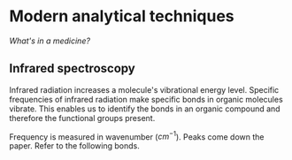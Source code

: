 # Modern analytical techniques
*What's in a medicine?*

## Infrared spectroscopy

Infrared radiation increases a molecule's vibrational energy level. Specific frequencies of infrared radiation make specific bonds in organic molecules vibrate. This enables us to identify the bonds in an organic compound and therefore the functional groups present.

Frequency is measured in wavenumber ($cm^{-1}$). Peaks come down the paper. Refer to the following bonds.
